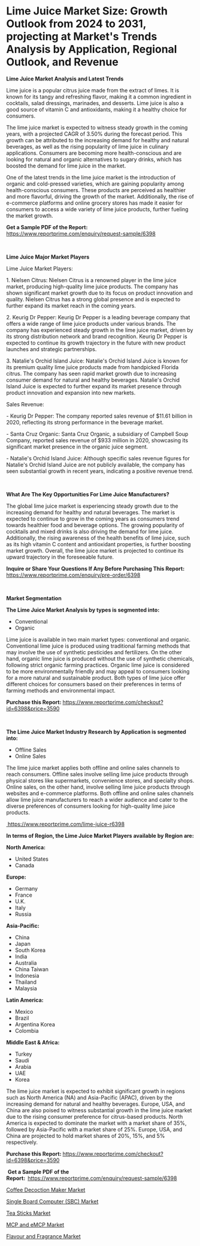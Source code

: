 <p><h1>Lime Juice Market Size: Growth Outlook from 2024 to 2031, projecting at Market's Trends Analysis by Application, Regional Outlook, and Revenue</h1></p><p><strong>Lime Juice Market Analysis and Latest Trends</strong></p>
<p><p>Lime juice is a popular citrus juice made from the extract of limes. It is known for its tangy and refreshing flavor, making it a common ingredient in cocktails, salad dressings, marinades, and desserts. Lime juice is also a good source of vitamin C and antioxidants, making it a healthy choice for consumers.</p><p>The lime juice market is expected to witness steady growth in the coming years, with a projected CAGR of 3.50% during the forecast period. This growth can be attributed to the increasing demand for healthy and natural beverages, as well as the rising popularity of lime juice in culinary applications. Consumers are becoming more health-conscious and are looking for natural and organic alternatives to sugary drinks, which has boosted the demand for lime juice in the market.</p><p>One of the latest trends in the lime juice market is the introduction of organic and cold-pressed varieties, which are gaining popularity among health-conscious consumers. These products are perceived as healthier and more flavorful, driving the growth of the market. Additionally, the rise of e-commerce platforms and online grocery stores has made it easier for consumers to access a wide variety of lime juice products, further fueling the market growth.</p></p>
<p><strong>Get a Sample PDF of the Report:&nbsp;</strong> <a href="https://www.reportprime.com/enquiry/request-sample/6398">https://www.reportprime.com/enquiry/request-sample/6398</a></p>
<p>&nbsp;</p>
<p><strong>Lime Juice Major Market Players</strong></p>
<p><p>Lime Juice Market Players:</p><p>1. Nielsen Citrus: Nielsen Citrus is a renowned player in the lime juice market, producing high-quality lime juice products. The company has shown significant market growth due to its focus on product innovation and quality. Nielsen Citrus has a strong global presence and is expected to further expand its market reach in the coming years.</p><p>2. Keurig Dr Pepper: Keurig Dr Pepper is a leading beverage company that offers a wide range of lime juice products under various brands. The company has experienced steady growth in the lime juice market, driven by its strong distribution network and brand recognition. Keurig Dr Pepper is expected to continue its growth trajectory in the future with new product launches and strategic partnerships.</p><p>3. Natalie's Orchid Island Juice: Natalie's Orchid Island Juice is known for its premium quality lime juice products made from handpicked Florida citrus. The company has seen rapid market growth due to increasing consumer demand for natural and healthy beverages. Natalie's Orchid Island Juice is expected to further expand its market presence through product innovation and expansion into new markets.</p><p>Sales Revenue:</p><p>- Keurig Dr Pepper: The company reported sales revenue of $11.61 billion in 2020, reflecting its strong performance in the beverage market.</p><p>- Santa Cruz Organic: Santa Cruz Organic, a subsidiary of Campbell Soup Company, reported sales revenue of $933 million in 2020, showcasing its significant market presence in the organic juice segment.</p><p>- Natalie's Orchid Island Juice: Although specific sales revenue figures for Natalie's Orchid Island Juice are not publicly available, the company has seen substantial growth in recent years, indicating a positive revenue trend.</p></p>
<p>&nbsp;</p>
<p><strong>What Are The Key Opportunities For Lime Juice Manufacturers?</strong></p>
<p><p>The global lime juice market is experiencing steady growth due to the increasing demand for healthy and natural beverages. The market is expected to continue to grow in the coming years as consumers trend towards healthier food and beverage options. The growing popularity of cocktails and mixed drinks is also driving the demand for lime juice. Additionally, the rising awareness of the health benefits of lime juice, such as its high vitamin C content and antioxidant properties, is further boosting market growth. Overall, the lime juice market is projected to continue its upward trajectory in the foreseeable future.</p></p>
<p><strong>Inquire or Share Your Questions If Any Before Purchasing This Report:</strong> <a href="https://www.reportprime.com/enquiry/pre-order/6398">https://www.reportprime.com/enquiry/pre-order/6398</a></p>
<p>&nbsp;</p>
<p><strong>Market Segmentation</strong></p>
<p><strong>The Lime Juice Market Analysis by types is segmented into:</strong></p>
<p><ul><li>Conventional</li><li>Organic</li></ul></p>
<p><p>Lime juice is available in two main market types: conventional and organic. Conventional lime juice is produced using traditional farming methods that may involve the use of synthetic pesticides and fertilizers. On the other hand, organic lime juice is produced without the use of synthetic chemicals, following strict organic farming practices. Organic lime juice is considered to be more environmentally friendly and may appeal to consumers looking for a more natural and sustainable product. Both types of lime juice offer different choices for consumers based on their preferences in terms of farming methods and environmental impact.</p></p>
<p><strong>Purchase this Report:&nbsp;</strong><a href="https://www.reportprime.com/checkout?id=6398&price=3590">https://www.reportprime.com/checkout?id=6398&price=3590</a></p>
<p>&nbsp;</p>
<p><strong>The Lime Juice Market Industry Research by Application is segmented into:</strong></p>
<p><ul><li>Offline Sales</li><li>Online Sales</li></ul></p>
<p><p>The lime juice market applies both offline and online sales channels to reach consumers. Offline sales involve selling lime juice products through physical stores like supermarkets, convenience stores, and specialty shops. Online sales, on the other hand, involve selling lime juice products through websites and e-commerce platforms. Both offline and online sales channels allow lime juice manufacturers to reach a wider audience and cater to the diverse preferences of consumers looking for high-quality lime juice products.</p></p>
<p><a href="https://www.reportprime.com/lime-juice-r6398">&nbsp;https://www.reportprime.com/lime-juice-r6398</a></p>
<p><strong>In terms of Region, the Lime Juice Market Players available by Region are:</strong></p>
<p>
    <p> <strong> North America: </strong>
        <ul>
            <li>United States</li>
            <li>Canada</li>
        </ul>
        </p> 
    <p> <strong> Europe: </strong>
        <ul>
            <li>Germany</li>
            <li>France</li>
            <li>U.K.</li>
            <li>Italy</li>
            <li>Russia</li>
        </ul>
        </p> 
    <p> <strong> Asia-Pacific: </strong>
        <ul>
            <li>China</li>
            <li>Japan</li>
            <li>South Korea</li>
            <li>India</li>
            <li>Australia</li>
            <li>China Taiwan</li>
            <li>Indonesia</li>
            <li>Thailand</li>
            <li>Malaysia</li>
        </ul>
        </p> 
    <p> <strong> Latin America: </strong>
        <ul>
            <li>Mexico</li>
            <li>Brazil</li>
            <li>Argentina Korea</li>
            <li>Colombia</li>
        </ul>
        </p> 
    <p> <strong> Middle East & Africa: </strong>
        <ul>
            <li>Turkey</li>
            <li>Saudi</li>
            <li>Arabia</li>
            <li>UAE</li>
            <li>Korea</li>
        </ul>
    </p>
    </p>
<p><p>The lime juice market is expected to exhibit significant growth in regions such as North America (NA) and Asia-Pacific (APAC), driven by the increasing demand for natural and healthy beverages. Europe, USA, and China are also poised to witness substantial growth in the lime juice market due to the rising consumer preference for citrus-based products. North America is expected to dominate the market with a market share of 35%, followed by Asia-Pacific with a market share of 25%. Europe, USA, and China are projected to hold market shares of 20%, 15%, and 5% respectively.</p></p>
<p><strong>Purchase this Report: </strong><a href="https://www.reportprime.com/checkout?id=6398&price=3590">https://www.reportprime.com/checkout?id=6398&price=3590</a></p>
<p>&nbsp;<strong>Get a Sample PDF of the Report:&nbsp;&nbsp;</strong><a href="https://www.reportprime.com/enquiry/request-sample/6398">https://www.reportprime.com/enquiry/request-sample/6398</a></p>
<p><strong></strong></p>
<p><p><a href="https://issuu.com/reportprime-2/docs/coffee-decoction-maker-market-size-_0214c49213389f">Coffee Decoction Maker Market</a></p><p><a href="https://www.linkedin.com/pulse/global-single-board-computer-sbc-market-size-share-hpc0c?trackingId=Ir9xenQhQK2jub5olzyMIA%3D%3D">Single Board Computer (SBC) Market</a></p><p><a href="https://github.com/RichRobinson5/Market-Research-Report-List-6/blob/main/tea-sticks-market.md">Tea Sticks Market</a></p><p><a href="https://www.linkedin.com/pulse/comprehensive-analysis-global-mcp-emcp-market-growth-pudmc?trackingId=DP29OVjSHKQKd1%2BimpJJFA%3D%3D">MCP and eMCP Market</a></p><p><a href="https://github.com/gdfhhhj/Market-Research-Report-List-6/blob/main/flavour-and-fragrance-market.md">Flavour and Fragrance Market</a></p></p>